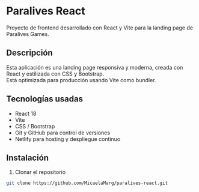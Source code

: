 # Paralives React

Proyecto de frontend desarrollado con React y Vite para la landing page de Paralives Games.

## Descripción

Esta aplicación es una landing page responsiva y moderna, creada con React y estilizada con CSS y Bootstrap.  
Está optimizada para producción usando Vite como bundler.

## Tecnologías usadas

- React 18
- Vite
- CSS / Bootstrap
- Git y GitHub para control de versiones
- Netlify para hosting y despliegue continuo

## Instalación

1. Clonar el repositorio

```bash
git clone https://github.com/MicaelaMarg/paralives-react.git
